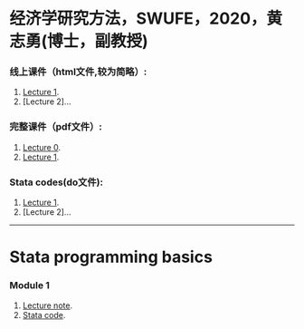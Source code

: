 # 经济学研究方法，SWUFE，2020，黄志勇(博士，副教授)

### 线上课件（html文件,较为简略）:
1.  [Lecture 1](./lecture1.html).
1.  [Lecture 2]...

### 完整课件（pdf文件）:
1.  [Lecture 0](./Lecture0.pdf).
1.  [Lecture 1](./Lecture1.pdf).

### Stata codes(do文件):
1.  [Lecture 1](./lecture1.do).
1.  [Lecture 2]...

-------------------

# Stata programming basics
### Module 1
1.  [Lecture note](./stata%20programming%20basics.html).
1.  [Stata code](./programming%20bascis.do).

